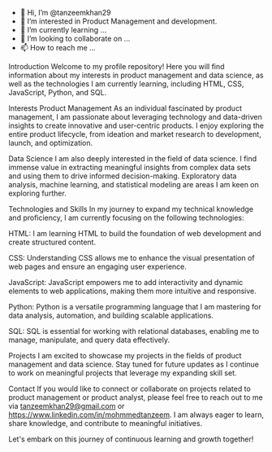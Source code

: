 - 👋 Hi, I’m @tanzeemkhan29
- 👀 I’m interested in Product Management and development.
- 🌱 I’m currently learning ...
- 💞️ I’m looking to collaborate on ...
- 📫 How to reach me ...

<!---
tanzeemkhan29/tanzeemkhan29 is a ✨ special ✨ repository because its `README.md` (this file) appears on your GitHub profile.
You can click the Preview link to take a look at your changes.
--->
Introduction
Welcome to my profile repository! Here you will find information about my interests in product management and data science, as well as the technologies I am currently learning, including HTML, CSS, JavaScript, Python, and SQL.

Interests
Product Management
As an individual fascinated by product management, I am passionate about leveraging technology and data-driven insights to create innovative and user-centric products. I enjoy exploring the entire product lifecycle, from ideation and market research to development, launch, and optimization.

Data Science
I am also deeply interested in the field of data science. I find immense value in extracting meaningful insights from complex data sets and using them to drive informed decision-making. Exploratory data analysis, machine learning, and statistical modeling are areas I am keen on exploring further.

Technologies and Skills
In my journey to expand my technical knowledge and proficiency, I am currently focusing on the following technologies:

HTML: I am learning HTML to build the foundation of web development and create structured content.

CSS: Understanding CSS allows me to enhance the visual presentation of web pages and ensure an engaging user experience.

JavaScript: JavaScript empowers me to add interactivity and dynamic elements to web applications, making them more intuitive and responsive.

Python: Python is a versatile programming language that I am mastering for data analysis, automation, and building scalable applications.

SQL: SQL is essential for working with relational databases, enabling me to manage, manipulate, and query data effectively.

Projects
I am excited to showcase my projects in the fields of product management and data science. Stay tuned for future updates as I continue to work on meaningful projects that leverage my expanding skill set.

Contact
If you would like to connect or collaborate on projects related to product management or product analyst, please feel free to reach out to me via tanzeemkhan29@gmail.com or https://www.linkedin.com/in/mohmmedtanzeem. I am always eager to learn, share knowledge, and contribute to meaningful initiatives.

Let's embark on this journey of continuous learning and growth together!
